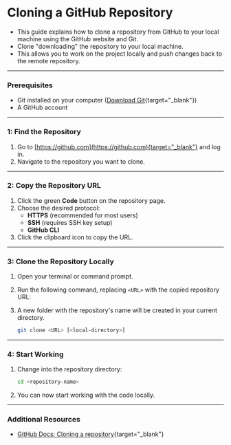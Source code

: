
# Cloning a GitHub Repository

- This guide explains how to clone a repository from GitHub to your local machine using the GitHub website and Git.
- Clone "downloading" the repository to your local machine.
- This allows you to work on the project locally and push changes back to the remote repository.

---

### Prerequisites

- Git installed on your computer ([Download Git](https://git-scm.com/downloads){target="_blank"})
- A GitHub account

---

### 1: Find the Repository

1. Go to [https://github.com](https://github.com){target="_blank"} and log in.
2. Navigate to the repository you want to clone.

---

### 2: Copy the Repository URL

1. Click the green **Code** button on the repository page.
2. Choose the desired protocol:
   - **HTTPS** (recommended for most users)
   - **SSH** (requires SSH key setup)
   - **GitHub CLI**
3. Click the clipboard icon to copy the URL.

---

### 3: Clone the Repository Locally

1. Open your terminal or command prompt.
2. Run the following command, replacing `<URL>` with the copied repository URL:
3. A new folder with the repository's name will be created in your current directory.

   ```sh
   git clone <URL> [<local-directory>]
   ```

---

### 4: Start Working

1. Change into the repository directory:
   ```sh
   cd <repository-name>
   ```
2. You can now start working with the code locally.

---

### Additional Resources

- [GitHub Docs: Cloning a repository](https://docs.github.com/en/github/creating-cloning-and-archiving-repositories/cloning-a-repository){target="_blank"}


